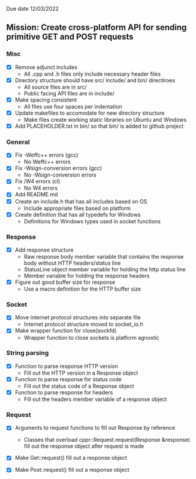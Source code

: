 Due date 12/03/2022

## Mission: Create cross-platform API for sending primitive GET and POST requests

### Misc
- [X] Remove adjunct includes
    - All .cpp and .h files only include necessary header files
- [x] Directory structure should have src/ include/ and bin/ directiroes
    - All source files are in src/
    - Public facing API files are in include/
- [X] Make spacing consistent
    - All files use four spaces per indentation
- [X] Update makefiles to accomodate for new directory structure
    - Make files create working static libraries on Ubuntu and Windows
- [X] Add PLACEHOLDER.txt in bin/ so that bin/ is added to github project

### General
- [X] Fix -Weffc++ errors (gcc)
    - No Weffc++ errors
- [X] Fix -Wsign-conversion errors (gcc)
    - No -Wsign-conversion errors
- [X] Fix /W4 errors (cl)
    - No W4 errors
- [X] Add README.md
- [X] Create an include.h that has all includes based on OS
    - Include appropriate files based on platform
- [X] Create definition that has all typedefs for Windows
    - Definitions for Windows types used in socket functions

### Response
- [X] Add response structure
    - Raw response body member variable that contains the response body without HTTP headers/status line
    - StatusLine object member variable for holding the http status line
    - Member variable for holding the response headers
- [X] Figure out good buffer size for response
    - Use a macro definition for the HTTP buffer size

### Socket
- [X] Move internet protocol structures into separate file
    - Internet protocol structure moved to socket_io.h
- [X] Make wrapper function for close(sockfd)
    - Wrapper function to close sockets is platform agnostic

### String parsing
- [X] Function to parse response HTTP version
    - Fill out the HTTP version in a Response object
- [X] Function to parse response for status code
    - Fill out the status code of a Response object
- [X] Function to parse response for headers
    - Fill out the headers member variable of a response object

### Request
- [X] Arguments to request functions to fill out Response by reference
    - Classes that overload cppr::Request.request(Response &response) fill out the response object after request is made
- [X] Make Get::request() fill out a response object
- [X] Make Post::request() fill out a response object


